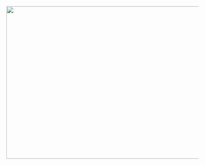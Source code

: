 <p align="center">
  <img width="700" height="400" src="https://github.com/atal-uwl/atal-uwl.github.io/blob/main/images/big/logo-slogan.jpg">
</p>